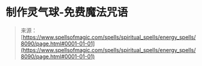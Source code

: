 <!--yml

category: 未分类

date: 2024-06-12 18:43:20

-->

# 制作灵气球-免费魔法咒语

> 来源：[https://www.spellsofmagic.com/spells/spiritual_spells/energy_spells/8090/page.html#0001-01-01](https://www.spellsofmagic.com/spells/spiritual_spells/energy_spells/8090/page.html#0001-01-01)
